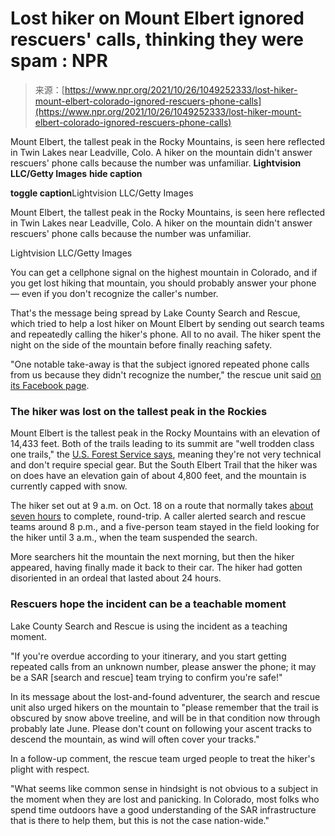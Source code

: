 <!--yml
category: 未分类
date: 2024-05-27 14:43:32
-->

# Lost hiker on Mount Elbert ignored rescuers' calls, thinking they were spam : NPR

> 来源：[https://www.npr.org/2021/10/26/1049252333/lost-hiker-mount-elbert-colorado-ignored-rescuers-phone-calls](https://www.npr.org/2021/10/26/1049252333/lost-hiker-mount-elbert-colorado-ignored-rescuers-phone-calls)

Mount Elbert, the tallest peak in the Rocky Mountains, is seen here reflected in Twin Lakes near Leadville, Colo. A hiker on the mountain didn't answer rescuers' phone calls because the number was unfamiliar. **Lightvision LLC/Getty Images** ****hide caption****

****toggle caption****Lightvision LLC/Getty Images

Mount Elbert, the tallest peak in the Rocky Mountains, is seen here reflected in Twin Lakes near Leadville, Colo. A hiker on the mountain didn't answer rescuers' phone calls because the number was unfamiliar.

Lightvision LLC/Getty Images

You can get a cellphone signal on the highest mountain in Colorado, and if you get lost hiking that mountain, you should probably answer your phone — even if you don't recognize the caller's number.

That's the message being spread by Lake County Search and Rescue, which tried to help a lost hiker on Mount Elbert by sending out search teams and repeatedly calling the hiker's phone. All to no avail. The hiker spent the night on the side of the mountain before finally reaching safety.

"One notable take-away is that the subject ignored repeated phone calls from us because they didn't recognize the number," the rescue unit said [on its Facebook page](https://www.facebook.com/LakeCountyCOSAR/posts/329214695671604).

### The hiker was lost on the tallest peak in the Rockies

Mount Elbert is the tallest peak in the Rocky Mountains with an elevation of 14,433 feet. Both of the trails leading to its summit are "well trodden class one trails," the [U.S. Forest Service says](https://www.fs.usda.gov/wps/portal/fsinternet/cs/recarea?ss=110308&navtype=BROWSEBYSUBJECT&cid=FSE_003738&navid=110240000000000&pnavid=110000000000000&position=generalinfo&recid=12506&ttype=recarea&pname=Mount%20Elbert%20Trails%20(Fourteener)), meaning they're not very technical and don't require special gear. But the South Elbert Trail that the hiker was on does have an elevation gain of about 4,800 feet, and the mountain is currently capped with snow.

The hiker set out at 9 a.m. on Oct. 18 on a route that normally takes [about seven hours](https://rootsrated.com/stories/hike-colorado-s-highest-mountain-mount-elbert) to complete, round-trip. A caller alerted search and rescue teams around 8 p.m., and a five-person team stayed in the field looking for the hiker until 3 a.m., when the team suspended the search.

More searchers hit the mountain the next morning, but then the hiker appeared, having finally made it back to their car. The hiker had gotten disoriented in an ordeal that lasted about 24 hours.

### Rescuers hope the incident can be a teachable moment

Lake County Search and Rescue is using the incident as a teaching moment.

"If you're overdue according to your itinerary, and you start getting repeated calls from an unknown number, please answer the phone; it may be a SAR [search and rescue] team trying to confirm you're safe!"

In its message about the lost-and-found adventurer, the search and rescue unit also urged hikers on the mountain to "please remember that the trail is obscured by snow above treeline, and will be in that condition now through probably late June. Please don't count on following your ascent tracks to descend the mountain, as wind will often cover your tracks."

In a follow-up comment, the rescue team urged people to treat the hiker's plight with respect.

"What seems like common sense in hindsight is not obvious to a subject in the moment when they are lost and panicking. In Colorado, most folks who spend time outdoors have a good understanding of the SAR infrastructure that is there to help them, but this is not the case nation-wide."